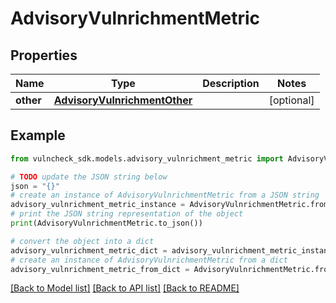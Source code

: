 # AdvisoryVulnrichmentMetric


## Properties

Name | Type | Description | Notes
------------ | ------------- | ------------- | -------------
**other** | [**AdvisoryVulnrichmentOther**](AdvisoryVulnrichmentOther.md) |  | [optional] 

## Example

```python
from vulncheck_sdk.models.advisory_vulnrichment_metric import AdvisoryVulnrichmentMetric

# TODO update the JSON string below
json = "{}"
# create an instance of AdvisoryVulnrichmentMetric from a JSON string
advisory_vulnrichment_metric_instance = AdvisoryVulnrichmentMetric.from_json(json)
# print the JSON string representation of the object
print(AdvisoryVulnrichmentMetric.to_json())

# convert the object into a dict
advisory_vulnrichment_metric_dict = advisory_vulnrichment_metric_instance.to_dict()
# create an instance of AdvisoryVulnrichmentMetric from a dict
advisory_vulnrichment_metric_from_dict = AdvisoryVulnrichmentMetric.from_dict(advisory_vulnrichment_metric_dict)
```
[[Back to Model list]](../README.md#documentation-for-models) [[Back to API list]](../README.md#documentation-for-api-endpoints) [[Back to README]](../README.md)


